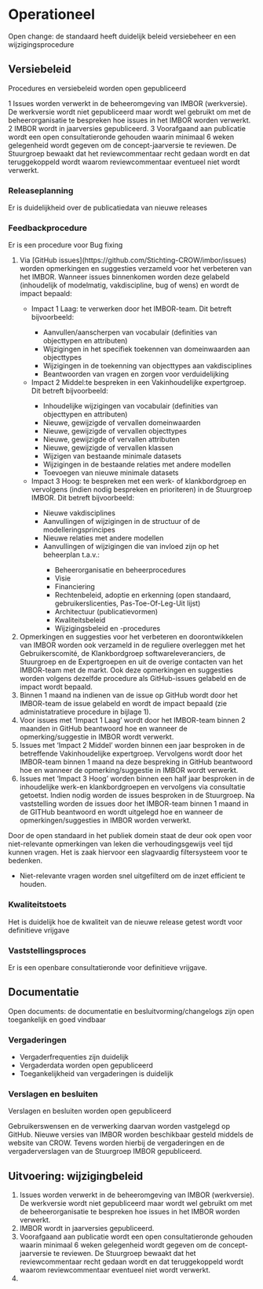 # Operationeel

<aside class="note" title="Ken Krechmer">
Open change: de standaard heeft duidelijk beleid versiebeheer en een wijzigingsprocedure
</aside>

## Versiebeleid
<aside class="note" title="BOMOS">
Procedures en versiebeleid worden open gepubliceerd
</aside>

1	Issues worden verwerkt in de beheeromgeving van IMBOR (werkversie). De werkversie wordt niet gepubliceerd maar wordt wel gebruikt om met de beheerorganisatie te bespreken hoe issues in het IMBOR worden verwerkt.
2	IMBOR wordt in jaarversies gepubliceerd. 
3	Voorafgaand aan publicatie wordt een open consultatieronde gehouden waarin minimaal 6 weken gelegenheid wordt gegeven om de concept-jaarversie te reviewen. De Stuurgroep bewaakt dat het reviewcommentaar recht gedaan wordt en dat teruggekoppeld wordt waarom reviewcommentaar eventueel niet wordt verwerkt.  



### Releaseplanning

<aside class="note" title="BOMOS">
Er is duidelijkheid over de publicatiedata van nieuwe releases 
</aside>


### Feedbackprocedure

<aside class="note" title="BOMOS">
Er is een procedure voor Bug fixing
</aside>


<ol><li>	Via [GitHub issues](https://github.com/Stichting-CROW/imbor/issues) worden opmerkingen en suggesties verzameld voor het verbeteren van het IMBOR. Wanneer issues binnenkomen worden deze gelabeld (inhoudelijk of modelmatig, vakdiscipline, bug of wens) en wordt de impact bepaald:</li>
   <ul><li>	Impact 1 Laag: te verwerken door het IMBOR-team. Dit betreft bijvoorbeeld:</li>
       <ul><li>	Aanvullen/aanscherpen van vocabulair (definities van objecttypen en attributen)</li>
       <li>	Wijzigingen in het specifiek toekennen van domeinwaarden aan objecttypes</li>
       <li>		Wijzigingen in de toekenning van objecttypes aan vakdisciplines</li>
       <li>		Beantwoorden van vragen en zorgen voor verduidelijking </li></ul>
       <li>	Impact 2 Middel:te bespreken in een Vakinhoudelijke expertgroep. Dit betreft bijvoorbeeld:</li>
       <ul><li>		Inhoudelijke wijzigingen van vocabulair (definities van objecttypen en attributen)</li>
       <li>	Nieuwe, gewijzigde of vervallen domeinwaarden</li>
       <li>	Nieuwe, gewijzigde of vervallen objecttypes</li>
       <li>	Nieuwe, gewijzigde of vervallen attributen </li>
       <li>	Nieuwe, gewijzigde of vervallen klassen</li>
       <li>	 Wijzigen van bestaande minimale datasets</li>
       <li>	Wijzigingen in de bestaande relaties met andere modellen</li>
       <li>	Toevoegen van nieuwe minimale datasets</li></ul>
   <li>	Impact 3 Hoog: te bespreken met een werk- of klankbordgroep en vervolgens (indien nodig bespreken en prioriteren) in de Stuurgroep IMBOR. Dit betreft bijvoorbeeld:</li>
       <ul><li>	Nieuwe vakdisciplines</li>
       <li>	Aanvullingen of wijzigingen in de structuur of de modelleringsprincipes</li>
       <li>	Nieuwe relaties met andere modellen</li>
       <li>	Aanvullingen of wijzigingen die van invloed zijn op het beheerplan t.a.v.:</li>
          <ul><li> Beheerorganisatie en beheerprocedures</li>
          <li>	Visie</li>
          <li>	Financiering</li>
          <li>	Rechtenbeleid, adoptie en erkenning (open standaard, gebruikerslicenties, Pas-Toe-Of-Leg-Uit lijst)</li>
          <li>	Architectuur (publicatievormen)</li>
          <li>	Kwaliteitsbeleid</li>
          <li>	Wijzigingsbeleid en -procedures</li></ul></ul></ul>
<li>Opmerkingen en suggesties voor het verbeteren en doorontwikkelen van IMBOR worden ook verzameld in de reguliere overleggen met het Gebruikerscomité, de Klankbordgroep softwareleveranciers, de Stuurgroep en de Expertgroepen en uit de overige contacten van het IMBOR-team met de markt. Ook deze opmerkingen en suggesties worden volgens dezelfde procedure als GitHub-issues gelabeld en de impact wordt bepaald.</li>
<li>Binnen 1 maand na indienen van de issue op GitHub wordt door het IMBOR-team de issue gelabeld en wordt de impact bepaald (zie administatratieve procedure in bijlage 1). </li>
<li>Voor issues met ‘Impact 1 Laag’ wordt door het IMBOR-team binnen 2 maanden in GitHub beantwoord hoe en wanneer de opmerking/suggestie in IMBOR wordt verwerkt.</li>
<li>Issues met ‘Impact 2 Middel’ worden binnen een jaar besproken in de betreffende Vakinhoudelijke expertgroep. Vervolgens wordt door het IMBOR-team binnen 1 maand na deze bespreking in GitHub beantwoord hoe en wanneer de opmerking/suggestie in IMBOR wordt verwerkt.</li>
<li>Issues met ‘Impact 3 Hoog’ worden binnen een half jaar  besproken in de inhoudelijke werk-en klankbordgroepen en vervolgens via consultatie getoetst. Indien nodig worden de issues besproken in de Stuurgroep. Na vaststelling worden de issues door het IMBOR-team binnen 1 maand in de GITHub beantwoord en wordt uitgelegd hoe en wanneer de opmerkingen/suggesties in IMBOR worden verwerkt.   </li></ol>





<aside class="note" title="AANDACHTSPUNT OPEN STANDAARD">
Door de open standaard in het publiek domein staat de deur ook open voor niet-relevante opmerkingen van leken die verhoudingsgewijs veel tijd kunnen vragen. Het is zaak hiervoor een slagvaardig filtersysteem voor te bedenken.
  <ul><li>Niet-relevante vragen worden snel uitgefilterd om de inzet efficient te houden.</li></ul>
  </aside>
  



### Kwaliteitstoets
<aside class="note" title="BOMOS">
Het is duidelijk hoe de kwaliteit van de nieuwe release getest wordt voor definitieve vrijgave
</aside>



### Vaststellingsproces
<aside class="note" title="BOMOS">
Er is een openbare consultatieronde voor definitieve vrijgave.
</aside>




## Documentatie

<aside class="note" title="Ken Krechmer">
Open documents: de documentatie en besluitvorming/changelogs zijn open toegankelijk en goed vindbaar
</aside>


### Vergaderingen

<aside class="note" title="BOMOS">
<ul><li> Vergaderfrequenties zijn duidelijk </li>
<li> Vergaderdata worden open gepubliceerd </li>
<li> Toegankelijkheid van vergaderingen is duidelijk </li>
</aside>

### Verslagen en besluiten
<aside class="note" title="BOMOS">
Verslagen en besluiten worden open gepubliceerd
</aside>

Gebruikerswensen en de verwerking daarvan worden vastgelegd op GitHub. Nieuwe versies van IMBOR worden beschikbaar gesteld middels de website van CROW. Tevens worden hierbij de vergaderingen en de vergaderverslagen van de Stuurgroep IMBOR gepubliceerd. 


## Uitvoering: wijzigingbeleid

<ol><li>Issues worden verwerkt in de beheeromgeving van IMBOR (werkversie). De werkversie wordt niet gepubliceerd maar wordt wel gebruikt om met de beheerorganisatie te bespreken hoe issues in het IMBOR worden verwerkt.
<li>IMBOR wordt in jaarversies gepubliceerd.
<li>Voorafgaand aan publicatie wordt een open consultatieronde gehouden waarin minimaal 6 weken gelegenheid wordt gegeven om de concept-jaarversie te reviewen. De Stuurgroep bewaakt dat het reviewcommentaar recht gedaan wordt en dat teruggekoppeld wordt waarom reviewcommentaar eventueel niet wordt verwerkt.<li>

<div class="issue" data-number="943"></div>


